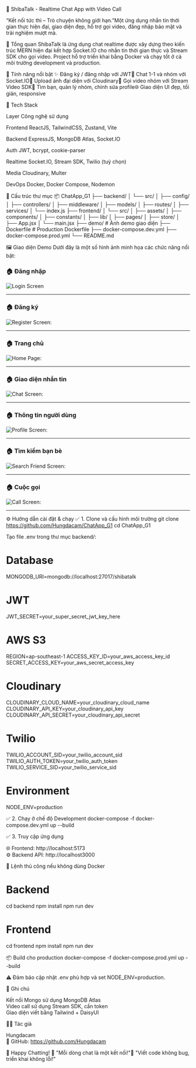 💬 ShibaTalk - Realtime Chat App with Video Call

“Kết nối tức thì – Trò chuyện không giới hạn.”Một ứng dụng nhắn tin thời gian thực hiện đại, giao diện đẹp, hỗ trợ gọi video, đăng nhập bảo mật và trải nghiệm mượt mà.


🌟 Tổng quan
ShibaTalk là ứng dụng chat realtime được xây dựng theo kiến trúc MERN hiện đại kết hợp Socket.IO cho nhắn tin thời gian thực và Stream SDK cho gọi video. Project hỗ trợ triển khai bằng Docker và chạy tốt ở cả môi trường development và production.

🚀 Tính năng nổi bật
✨ Đăng ký / đăng nhập với JWT💬 Chat 1-1 và nhóm với Socket.IO📸 Upload ảnh đại diện với Cloudinary🎥 Gọi video nhóm với Stream Video SDK🧾 Tìm bạn, quản lý nhóm, chỉnh sửa profile🌐 Giao diện UI đẹp, tối giản, responsive

🧱 Tech Stack



Layer
Công nghệ sử dụng



Frontend
ReactJS, TailwindCSS, Zustand, Vite


Backend
ExpressJS, MongoDB Atlas, Socket.IO


Auth
JWT, bcrypt, cookie-parser


Realtime
Socket.IO, Stream SDK, Twilio (tuỳ chọn)


Media
Cloudinary, Multer


DevOps
Docker, Docker Compose, Nodemon



📁 Cấu trúc thư mục
📦 ChatApp_G1
├── backend/
│   └── src/
│       ├── config/
│       ├── controllers/
│       ├── middleware/
│       ├── models/
│       ├── routes/
│       ├── services/
│       └── index.js
├── frontend/
│   └── src/
│       ├── assets/
│       ├── components/
│       ├── constants/
│       ├── lib/
│       ├── pages/
│       ├── store/
│       ├── App.jsx
│       └── main.jsx
├── demo/                        # Ảnh demo giao diện
├── Dockerfile                  # Production Dockerfile
├── docker-compose.dev.yml
├── docker-compose.prod.yml
└── README.md


🖼️ Giao diện Demo
Dưới đây là một số hình ảnh minh họa các chức năng nổi bật:


### 🏠 Đăng nhập

![Login Screen](./demo/LoginScreen.png)

---

### 🏠 Đăng ký

![Register Screen:](./demo/RegisterScreen.png)

---

### 🏠 Trang chủ

![Home Page:](./demo/HomePage.png)  

---

### 🏠 Giao diện nhắn tin

![Chat Screen:](./demo/ChatScreen.png)  

---

### 🏠 Thông tin người dùng

![Profile Screen:](./demo/ProfileScreen.png)    

---

### 🏠 Tìm kiếm bạn bè

![Search Friend Screen:](./demo/SearchFriendScreen.png)    

---

### 🏠 Cuộc gọi

![Call Screen:](./demo/CallScreen.jpg)

---


⚙️ Hướng dẫn cài đặt & chạy
✅ 1. Clone và cấu hình môi trường
git clone https://github.com/Hungdacam/ChatApp_G1
cd ChatApp_G1

Tạo file .env trong thư mục backend/:
# Database
MONGODB_URI=mongodb://localhost:27017/shibatalk

# JWT
JWT_SECRET=your_super_secret_jwt_key_here

# AWS S3
REGION=ap-southeast-1
ACCESS_KEY_ID=your_aws_access_key_id
SECRET_ACCESS_KEY=your_aws_secret_access_key

# Cloudinary
CLOUDINARY_CLOUD_NAME=your_cloudinary_cloud_name
CLOUDINARY_API_KEY=your_cloudinary_api_key
CLOUDINARY_API_SECRET=your_cloudinary_api_secret

# Twilio
TWILIO_ACCOUNT_SID=your_twilio_account_sid
TWILIO_AUTH_TOKEN=your_twilio_auth_token
TWILIO_SERVICE_SID=your_twilio_service_sid

# Environment
NODE_ENV=production

✅ 2. Chạy ở chế độ Development
docker-compose -f docker-compose.dev.yml up --build

✅ 3. Truy cập ứng dụng

🌐 Frontend: http://localhost:5173  
⚙️ Backend API: http://localhost3000

🧪 Lệnh thủ công nếu không dùng Docker
# Backend
cd backend
npm install
npm run dev

# Frontend
cd frontend
npm install
npm run dev


📦 Build cho production
docker-compose -f docker-compose.prod.yml up --build

⚠️ Đảm bảo cập nhật .env phù hợp và set NODE_ENV=production.

📌 Ghi chú

Kết nối Mongo sử dụng MongoDB Atlas  
Video call sử dụng Stream SDK, cần token  
Giao diện viết bằng Tailwind + DaisyUI


👨‍💻 Tác giả

Hungdacam  
🔗 GitHub: https://github.com/Hungdacam


🌈 Happy Chatting!
💬 "Mỗi dòng chat là một kết nối!"🚀 "Viết code không bug, triển khai không lỗi!"